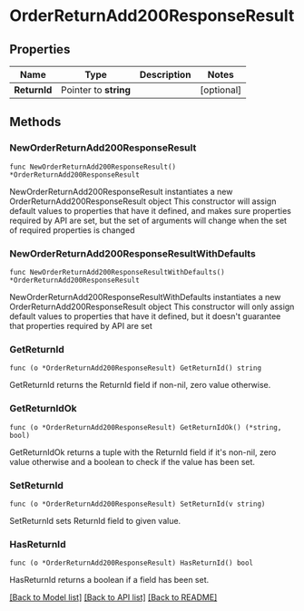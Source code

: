 # OrderReturnAdd200ResponseResult

## Properties

Name | Type | Description | Notes
------------ | ------------- | ------------- | -------------
**ReturnId** | Pointer to **string** |  | [optional] 

## Methods

### NewOrderReturnAdd200ResponseResult

`func NewOrderReturnAdd200ResponseResult() *OrderReturnAdd200ResponseResult`

NewOrderReturnAdd200ResponseResult instantiates a new OrderReturnAdd200ResponseResult object
This constructor will assign default values to properties that have it defined,
and makes sure properties required by API are set, but the set of arguments
will change when the set of required properties is changed

### NewOrderReturnAdd200ResponseResultWithDefaults

`func NewOrderReturnAdd200ResponseResultWithDefaults() *OrderReturnAdd200ResponseResult`

NewOrderReturnAdd200ResponseResultWithDefaults instantiates a new OrderReturnAdd200ResponseResult object
This constructor will only assign default values to properties that have it defined,
but it doesn't guarantee that properties required by API are set

### GetReturnId

`func (o *OrderReturnAdd200ResponseResult) GetReturnId() string`

GetReturnId returns the ReturnId field if non-nil, zero value otherwise.

### GetReturnIdOk

`func (o *OrderReturnAdd200ResponseResult) GetReturnIdOk() (*string, bool)`

GetReturnIdOk returns a tuple with the ReturnId field if it's non-nil, zero value otherwise
and a boolean to check if the value has been set.

### SetReturnId

`func (o *OrderReturnAdd200ResponseResult) SetReturnId(v string)`

SetReturnId sets ReturnId field to given value.

### HasReturnId

`func (o *OrderReturnAdd200ResponseResult) HasReturnId() bool`

HasReturnId returns a boolean if a field has been set.


[[Back to Model list]](../README.md#documentation-for-models) [[Back to API list]](../README.md#documentation-for-api-endpoints) [[Back to README]](../README.md)


